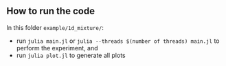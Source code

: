 ## How to run the code
In this folder `example/1d_mixture/`: 
- run `julia main.jl` or `julia --threads $(number of threads) main.jl`  to perform the experiment, and
- run `julia plot.jl` to generate all plots 